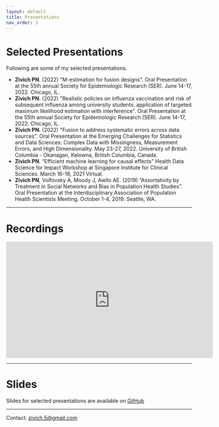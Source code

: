 ```yaml
---
layout: default
title: Presentations
nav_order: 3
---
```


# Selected Presentations

Following are some of my selected presentations.

* **Zivich PN**. (2022) "M-estimation for fusion designs". Oral Presentation at the 55th annual Society for Epidemiologic Research (SER). June 14-17, 2022. Chicago, IL.
* **Zivich PN**. (2022) "Realistic policies on influenza vaccination and risk of subsequent influenza among university students: application of targeted maximum likelihood estimation with interference". Oral Presentation at the 55th annual Society for Epidemiologic Research (SER). June 14-17, 2022. Chicago, IL.
* **Zivich PN**. (2022) "Fusion to address systematic errors across data sources". Oral Presentation at the Emerging Challenges for Statistics and Data Sciences: Complex Data with Missingness, Measurement Errors, and High Dimensionality. May 23-27, 2022. University of British Columbia - Okanagan, Kelowna, British Columbia, Canada.
* **Zivich PN**. “Efficient machine learning for causal effects” Health Data Science for Impact Workshop at Singapore Institute for Clinical Sciences. March 16-18, 2021 Virtual.
* **Zivich PN**, Volfovsky A, Moody J, Aiello AE. (2019) “Assortativity by Treatment in Social Networks and Bias in Population Health Studies”. Oral Presentation at the Interdisciplinary Association of Population Health Scientists Meeting. October 1-4, 2019. Seattle, WA.

---------------

# Recordings

<iframe width="560" height="315" src="https://www.youtube.com/embed/UkI6t_fNaMA" title="YouTube video player" frameborder="0" allow="accelerometer; autoplay; clipboard-write; encrypted-media; gyroscope; picture-in-picture" allowfullscreen></iframe>

---------------

# Slides

Slides for selected presentations are available on [GitHub](https://github.com/pzivich/Presentations)

---------------

Contact: zivich.5@gmail.com
